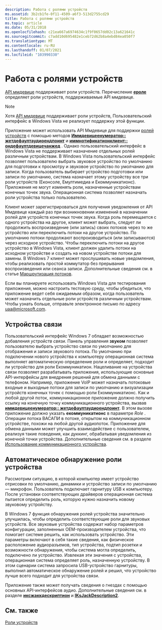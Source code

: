 ```yaml
---
description: Работа с ролями устройств
ms.assetid: 3b2cb1fe-0f11-4509-a6f3-513d2755cd29
title: Работа с ролями устройств
ms.topic: article
ms.date: 05/31/2018
ms.openlocfilehash: c21ea667a6974634c1f9f0657dd02c13a621641c
ms.sourcegitcommit: c7add10d695482e1ceb72d62b8a4ebd84ea050f7
ms.translationtype: MT
ms.contentlocale: ru-RU
ms.lasthandoff: 01/07/2021
ms.locfileid: "103990330"
---
```

# <a name="working-with-device-roles"></a>Работа с ролями устройств

[API ммдевице](mmdevice-api.md) поддерживает роли устройств. Перечисление [**ероле**](/windows/win32/api/mmdeviceapi/ne-mmdeviceapi-erole) определяет роли устройств, поддерживаемые API ммдевице.

> [!Note]  
> Хотя [API ммдевице](mmdevice-api.md) поддерживает роли устройств, Пользовательский интерфейс в Windows Vista не реализует поддержку этой функции.

 

Приложение может использовать API Ммдевице для поддержки [ролей устройств](device-roles.md) с помощью методов [**Иммдевицеенумератор:: жетдефаултаудиоендпоинт**](/windows/desktop/api/Mmdeviceapi/nf-mmdeviceapi-immdeviceenumerator-getdefaultaudioendpoint) и [**иммнотификатионклиент:: ондефаултдевицечанжед**](/windows/desktop/api/Mmdeviceapi/nf-mmdeviceapi-immnotificationclient-ondefaultdevicechanged) . Однако пользовательский интерфейс в Windows Vista не поддерживает назначение отдельных ролей различным устройствам. В Windows Vista пользовательский интерфейс позволяет пользователю выбрать звуковое устройство по умолчанию для подготовки к просмотру и звуковое устройство по умолчанию для записи. Когда пользователь выбирает устройство подготовки или записи по умолчанию, система назначает этому устройству все три роли устройств (Еконсоле, Емултимедиа и Екоммуникатионс). Приложения не могут изменять роли, назначенные устройствам конечных точек звука. Операционная система позволяет назначать роли устройства только пользователю.

Клиент может зарегистрироваться для получения уведомления от API Ммдевице каждый раз при возникновении изменений в назначении ролей для устройств конечных точек звука. Когда роль перемещается с одного устройства на другое, клиент может выбрать, следует ли продолжить воспроизведение (или запись) своих потоков через то же устройство или переключить потоки на другое устройство. По умолчанию потоки продолжают воспроизводиться (или записываются) через исходное устройство. Чтобы переключить потоки на другое устройство в Windows Vista, клиент должен удалить потоки на исходном устройстве и создать на новом устройстве потоки для замены. В Windows 7 клиент может прослушивать новые уведомления, чтобы реализовать простой коммутатор без прерывания воспроизведения или сеанса записи. Дополнительные сведения см. в статье [Маршрутизация потоков](stream-routing.md).

Если вы планируете использовать Windows Vista для тестирования приложения, можно настроить тестовую среду, чтобы убедиться, что приложение ведет себя ожидаемым образом, когда пользователь может назначить отдельные роли устройств различным устройствам. Чтобы узнать больше, отправьте электронное письмо по адресу uaa@microsoft.com.

## <a name="communication-devices"></a>Устройства связи

Пользовательский интерфейс Windows 7 обладает возможностью добавления *устройств связи*. Панель управления **звуком** позволяет пользователю выбрать устройство связи по умолчанию для отображения и записи звукового потока. По умолчанию при подключении нового устройства к компьютеру операционная система выполняет автоматическую определение роли и определяет, подходит ли устройство для роли Екоммуникатион. Нацеливание на устройства связи позволяет разрабатывать приложения, использующие основные API-интерфейсы для внедрения решений для обмена данными с телефоном. Например, приложение VoIP может назначать потоковые входные и выходные потоки для записи по умолчанию и визуализации устройств конечных точек с помощью роли Екоммуникатионс. Как и любой другой поток, коммуникационное приложение должно получить ссылку на конечную точку коммуникационного устройства, вызвав [**иммдевицеенумератор:: жетдефаултаудиоендпоинт**](/windows/desktop/api/Mmdeviceapi/nf-mmdeviceapi-immdeviceenumerator-getdefaultaudioendpoint). В этом вызове приложение должно указать **екоммуникатионс** в параметре *Role* . Операции потока ВАСАПИ в потоке, открытом на коммуникационном устройстве, похожи на любой другой аудиопоток. Приложение для обмена данными может улучшить взаимодействие с пользователем, реализуя такие поведения, как дуккинг, обрабатывая уведомления из конечной точки устройства. Дополнительные сведения см. в разделе [Использование коммуникационного устройства](using-the-communication-device.md).

## <a name="automatic-device-role-detection"></a>Автоматическое обнаружение роли устройства

Рассмотрим ситуацию, в которой компьютер имеет устройство отрисовки по умолчанию, динамики и устройство записи по умолчанию — микрофон. Пользователь подключает гарнитуру USB к компьютеру. После установки соответствующих драйверов операционная система пытается определить роль, которую нужно назначить новому звуковому устройству.

В Windows 7 функция обнаружения ролей устройства значительно улучшилась, чтобы определить соответствующие роли для звуковых устройств. Все звуковые устройства содержат набор параметров конфигурации, заполненных OEM-производителем устройства, что помогает системе решить, как использовать устройство. Эти параметры включают в себя такие сведения, как физическое расположение аудиоразъемов, тип устройства, подтип розетки и возможности обнаружения, чтобы система могла определить, подключено ли устройство. Извлекая эти значения с устройства, операционная система определяет роль, назначенную устройству. В этом сценарии система запросила USB-устройство гарнитуры, выполнил автоматическое обнаружение ролей и решил, что устройство лучше всего подходит для устройства связи.

Приложение также может получать сведения о гнездах с помощью основных API-интерфейсов аудио. Дополнительные сведения см. в разделе [**иксжаккдескриптион**](/windows/desktop/api/Devicetopology/nn-devicetopology-iksjackdescription) и [**IKsJackDescription2**](/windows/desktop/api/Devicetopology/nn-devicetopology-iksjackdescription2).

## <a name="related-topics"></a>См. также

<dl> <dt>

[Роли устройств](device-roles.md)
</dt> </dl>

 

 



